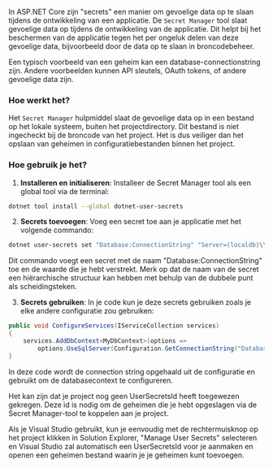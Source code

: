 In ASP.NET Core zijn "secrets" een manier om gevoelige data op te slaan tijdens de ontwikkeling van een applicatie. De `Secret Manager` tool slaat gevoelige data op tijdens de ontwikkeling van de applicatie. Dit helpt bij het beschermen van de applicatie tegen het per ongeluk delen van deze gevoelige data, bijvoorbeeld door de data op te slaan in broncodebeheer. 

Een typisch voorbeeld van een geheim kan een database-connectionstring zijn. Andere voorbeelden kunnen API sleutels, OAuth tokens, of andere gevoelige data zijn.

### Hoe werkt het?

Het `Secret Manager` hulpmiddel slaat de gevoelige data op in een bestand op het lokale systeem, buiten het projectdirectory. Dit bestand is niet ingecheckt bij de broncode van het project. Het is dus veiliger dan het opslaan van geheimen in configuratiebestanden binnen het project.

### Hoe gebruik je het?

1. **Installeren en initialiseren**: Installeer de Secret Manager tool als een global tool via de terminal:

```bash
dotnet tool install --global dotnet-user-secrets
```

2. **Secrets toevoegen**: Voeg een secret toe aan je applicatie met het volgende commando:

```bash
dotnet user-secrets set "Database:ConnectionString" "Server=(localdb)\\mssqllocaldb;Database=aspnet-WebApplication1-53bc9b9d-9d6a-45d4-8429-2a2761773502;Trusted_Connection=True;MultipleActiveResultSets=true"
```

Dit commando voegt een secret met de naam "Database:ConnectionString" toe en de waarde die je hebt verstrekt. Merk op dat de naam van de secret een hiërarchische structuur kan hebben met behulp van de dubbele punt als scheidingsteken.

3. **Secrets gebruiken**: In je code kun je deze secrets gebruiken zoals je elke andere configuratie zou gebruiken:

```csharp
public void ConfigureServices(IServiceCollection services)
{
    services.AddDbContext<MyDbContext>(options =>
        options.UseSqlServer(Configuration.GetConnectionString("Database:ConnectionString")));
}
```

In deze code wordt de connection string opgehaald uit de configuratie en gebruikt om de databasecontext te configureren.


Het kan zijn dat je project nog geen UserSecretsId heeft toegewezen gekregen. Deze id is nodig om de geheimen die je hebt opgeslagen via de Secret Manager-tool te koppelen aan je project.

Als je Visual Studio gebruikt, kun je eenvoudig met de rechtermuisknop op het project klikken in Solution Explorer, "Manage User Secrets" selecteren en Visual Studio zal automatisch een UserSecretsId voor je aanmaken en openen een geheimen bestand waarin je je geheimen kunt toevoegen.